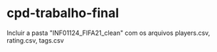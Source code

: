 # cpd-trabalho-final

Incluir a pasta "INF01124_FIFA21_clean" com os arquivos players.csv, rating.csv, tags.csv